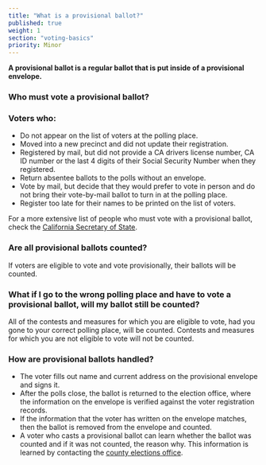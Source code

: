 ```yaml
---
title: "What is a provisional ballot?"
published: true
weight: 1
section: "voting-basics"
priority: Minor
---
```


**A provisional ballot is a regular ballot that is put inside of a provisional envelope.** 

### Who must vote a provisional ballot?  

### Voters who:  
- Do not appear on the list of voters at the polling place. 
- Moved into a new precinct and did not update their registration.
- Registered by mail, but did not provide a CA drivers license number, CA ID number or the last 4 digits of their Social Security Number when they registered.
- Return absentee ballots to the polls without an envelope.
- Vote by mail, but decide that they would prefer to vote in person and do not bring their vote-by-mail ballot to turn in at the polling place.
- Register too late for their names to be printed on the list of voters.  

For a more extensive list of people who must vote with a provisional ballot, check the [California Secretary of State](http://www.sos.ca.gov/elections/voting-resources/provisional-voting/).

### Are all provisional ballots counted?  
If voters are eligible to vote and vote provisionally, their ballots will be counted.  

### What if I go to the wrong polling place and have to vote a provisional ballot, will my ballot still be counted?  
All of the contests and measures for which you are eligible to vote, had you gone to your correct polling place, will be counted. Contests and measures for which you are not eligible to vote will not be counted.  

### How are provisional ballots handled?  
- The voter fills out name and current address on the provisional envelope and signs it. 
- After the polls close, the ballot is returned to the election office, where the information on the envelope is verified against the voter registration records.
- If the information that the voter has written on the envelope matches, then the ballot is removed from the envelope and counted.
- A voter who casts a provisional ballot can learn whether the ballot was counted and if it was not counted, the reason why. This information is learned by contacting the [county elections office](http://www.sos.ca.gov/elections/voting-resources/new-voters/county-elections-offices/).
